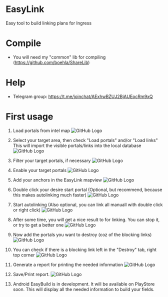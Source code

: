 # EasyLink
Easy tool to build linking plans for Ingress



# Compile
* You will need my "common" lib for compiling (https://github.com/boehla/ShareLib)

# Help
* Telegram group: https://t.me/joinchat/AExhwBZUJ2BjAUEocRm9xQ

# First usage
1. Load portals from intel map
![GitHub Logo](/EasyLinkGui/Screenshots/LoadFromIntel.png)

2. Select your target area, then check "Load portals" and/or "Load links"
This will import the visible portals/links into the local database
![GitHub Logo](/EasyLinkGui/Screenshots/IntelMap.png)

3. Filter your target portals, if necessary
![GitHub Logo](/EasyLinkGui/Screenshots/PortalFilter.png)

4. Enable your target portals
![GitHub Logo](/EasyLinkGui/Screenshots/EnalbePortals.png)

5. Add your anchors in the EasyLink mapview
![GitHub Logo](/EasyLinkGui/Screenshots/AddAnchors.png)

6. Double click your desire start portal (Optional, but recommend, because this makes autolinking much faster)
![GitHub Logo](/EasyLinkGui/Screenshots/SetStartLink.png)

7. Start autolinking (Also optional, you can link all manuall with double click or right click)
![GitHub Logo](/EasyLinkGui/Screenshots/StartAutolink.png)

8. After some time, you will get a nice result to for linking. You can stop it, or try to get a better one
![GitHub Logo](/EasyLinkGui/Screenshots/AutoLink.png)

9. Now add the portals you want to destroy (coz of the blocking links)
![GitHub Logo](/EasyLinkGui/Screenshots/AddDestoryPortals.png)

10. You can check if there is a blocking link left in the "Destroy" tab, right top corner
![GitHub Logo](/EasyLinkGui/Screenshots/AddedAllDestory.png)

11. Generate a report for printing the needed information
![GitHub Logo](/EasyLinkGui/Screenshots/GenerateReport.png)

12. Save/Print report.
![GitHub Logo](/EasyLinkGui/Screenshots/Report.png)

13. Android EasyBuild is in development. It will be available on PlayStore soon. This will display all the needed information to build your fields. 
